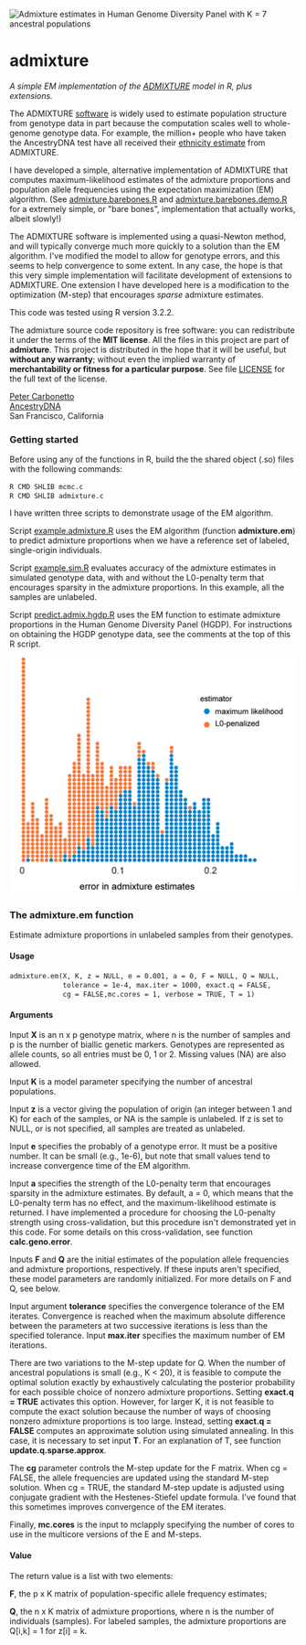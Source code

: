 ![Admixture estimates in Human Genome Diversity Panel with K = 7
  ancestral populations](hgdp.gif)

# admixture

*A simple EM implementation of the
[ADMIXTURE](http://dx.doi.org/10.1101/gr.094052.109) model in
R, plus extensions.*

The ADMIXTURE
[software](https://www.genetics.ucla.edu/software/admixture/) is
widely used to estimate population structure from genotype data in
part because the computation scales well to whole-genome genotype
data. For example, the million+ people who have taken the AncestryDNA
test have all received their [ethnicity
estimate](http://dna.ancestry.com/resource/whitePaper/AncestryDNA-Ethnicity-White-Paper)
from ADMIXTURE.

I have developed a simple, alternative implementation of ADMIXTURE
that computes maximum-likelihood estimates of the admixture
proportions and population allele frequencies using the expectation
maximization (EM) algorithm. (See
[admixture.barebones.R](R/admixture.barebones.R) and
[admixture.barebones.demo.R](R/admixture.barebones.demo.R) for a
extremely simple, or "bare bones", implementation that actually works,
albeit slowly!)

The ADMIXTURE software is implemented using a quasi-Newton method, and
will typically converge much more quickly to a solution than the EM
algorithm. I've modified the model to allow for genotype errors, and
this seems to help convergence to some extent. In any case, the hope
is that this very simple implementation will facilitate development of
extensions to ADMIXTURE. One extension I have developed here is a
modification to the optimization (M-step) that encourages *sparse*
admixture estimates.

This code was tested using R version 3.2.2.

The admixture source code repository is free software: you can
redistribute it under the terms of the **MIT license**. All the files
in this project are part of **admixture**. This project is distributed
in the hope that it will be useful, but **without any warranty**;
without even the implied warranty of **merchantability or fitness for
a particular purpose**. See file [LICENSE](LICENSE) for the full text
of the license.

[Peter Carbonetto](http://www.cs.ubc.ca/spider/pcarbo)<br>
[AncestryDNA](http://dna.ancestry.com)<br>
San Francisco, California

### Getting started

Before using any of the functions in R, build the the shared object
(.so) files with the following commands:

    R CMD SHLIB mcmc.c
    R CMD SHLIB admixture.c

I have written three scripts to demonstrate usage of the EM algorithm.

Script [example.admixture.R](R/example.admixture.R) uses the EM
algorithm (function **admixture.em**) to predict admixture proportions
when we have a reference set of labeled, single-origin individuals.

Script [example.sim.R](R/example.sim.R) evaluates accuracy of the
admixture estimates in simulated genotype data, with and without the
L0-penalty term that encourages sparsity in the admixture
proportions. In this example, all the samples are unlabeled.

Script [predict.admix.hgdp.R](R/predict.admix.hgdp.R) uses the EM
function to estimate admixture proportions in the Human Genome
Diversity Panel (HGDP). For instructions on obtaining the HGDP
genotype data, see the comments at the top of this R script.

![Admixture estimates in simulated genotype data](example-sim-error.gif)

### The admixture.em function

Estimate admixture proportions in unlabeled samples from their
genotypes.

#### Usage

    admixture.em(X, K, z = NULL, e = 0.001, a = 0, F = NULL, Q = NULL,
    			 tolerance = 1e-4, max.iter = 1000, exact.q = FALSE,	
                 cg = FALSE,mc.cores = 1, verbose = TRUE, T = 1)

#### Arguments
				 
Input **X** is an n x p genotype matrix, where n is the number of
samples and p is the number of biallic genetic markers. Genotypes are
represented as allele counts, so all entries must be 0, 1 or
2. Missing values (NA) are also allowed.

Input **K** is a model parameter specifying the number of ancestral
populations.

Input **z** is a vector giving the population of origin (an integer
between 1 and K) for each of the samples, or NA is the sample is
unlabeled. If z is set to NULL, or is not specified, all samples are
treated as unlabeled.

Input **e** specifies the probably of a genotype error. It must be a
positive number. It can be small (e.g., 1e-6), but note that small
values tend to increase convergence time of the EM algorithm.

Input **a** specifies the strength of the L0-penalty term that
encourages sparsity in the admixture estimates. By default, a = 0,
which means that the L0-penalty term has no effect, and the
maximum-likelihood estimate is returned. I have implemented a
procedure for choosing the L0-penalty strength using cross-validation,
but this procedure isn't demonstrated yet in this code. For some
details on this cross-validation, see function **calc.geno.error**.

Inputs **F** and **Q** are the initial estimates of the population
allele frequencies and admixture proportions, respectively. If these
inputs aren't specified, these model parameters are randomly
initialized. For more details on F and Q, see below.

Input argument **tolerance** specifies the convergence tolerance of
the EM iterates. Convergence is reached when the maximum absolute
difference between the parameters at two successive iterations is less
than the specified tolerance. Input **max.iter** specifies the maximum
number of EM iterations.

There are two variations to the M-step update for Q. When the number
of ancestral populations is small (e.g., K < 20), it is feasible to
compute the optimal solution exactly by exhaustively calculating the
posterior probability for each possible choice of nonzero admixture
proportions.  Setting **exact.q = TRUE** activates this
option. However, for larger K, it is not feasible to compute the exact
solution because the number of ways of choosing nonzero admixture
proportions is too large. Instead, setting **exact.q = FALSE**
computes an approximate solution using simulated annealing. In this
case, it is necessary to set input **T**. For an explanation of T, see
function **update.q.sparse.approx**.

The **cg** parameter controls the M-step update for the F matrix. When
cg = FALSE, the allele frequencies are updated using the standard
M-step solution. When cg = TRUE, the standard M-step update is
adjusted using conjugate gradient with the Hestenes-Stiefel update
formula. I've found that this sometimes improves convergence of the EM
iterates.

Finally, **mc.cores** is the input to mclapply specifying the number
of cores to use in the multicore versions of the E and M-steps.

#### Value

The return value is a list with two elements:

**F**, the p x K matrix of population-specific allele frequency
estimates;

**Q**, the n x K matrix of admixture proportions, where n is the
number of individuals (samples). For labeled samples, the admixture
proportions are Q[i,k] = 1 for z[i] = k.
